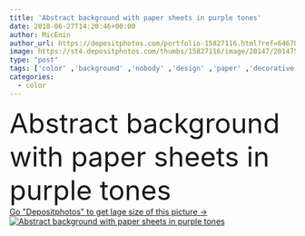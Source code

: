 ```yaml
---
title: 'Abstract background with paper sheets in purple tones'
date: 2018-06-27T14:20:46+00:00
author: MicEnin
author_url: https://depositphotos.com/portfolio-15827116.html?ref=64678756
image: https://st4.depositphotos.com/thumbs/15827116/image/20147/201475246/api_thumb_450.jpg?forcejpeg=true
type: "post"
tags: ['color' ,'background' ,'nobody' ,'design' ,'paper' ,'decorative' ,'empty' ,'texture' ,'colour' ,'pattern' ,'creativity' ,'style' ,'modern' ,'backdrop' ,'creative' ,'concept' ,'purple' ,'blank' ,'wallpaper' ,'material' ,'textured' ,'template' ,'surface' ,'page' ,'detailed' ,'sheet' ,'fine' ,'copy space' ]
categories: 
  - color
---
```

<div aling="center">
            <font size="60"> Abstract background with paper sheets in purple tones</font>   
</div>
<div>
    <a href='https://st4.depositphotos.com/thumbs/15827116/image/20147/201475246/api_thumb_450.jpg?forcejpeg=true?ref=64678756' target=_blank > Go "Depositphotos" to get lage size of this picture ->
        <img href='https://st4.depositphotos.com/thumbs/15827116/image/20147/201475246/api_thumb_450.jpg?forcejpeg=true?ref=64678756' src='https://st4.depositphotos.com/15827116/20147/i/950/depositphotos_201475246-stock-photo-abstract-background-paper-sheets-purple.jpg?forcejpeg=true' alt='Abstract background with paper sheets in purple tones' >
    </a>
</div>
